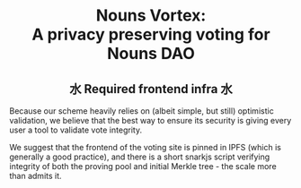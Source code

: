 # <div align="center">Nouns Vortex: <br/>A privacy preserving voting for Nouns DAO</div>

## <div align="center">水 Required frontend infra 水</div>

Because our scheme heavily relies on (albeit simple, but still) optimistic validation, we believe that the best way to ensure its security is giving every user a tool to validate vote integrity.

We suggest that the frontend of the voting site is pinned in IPFS (which is generally a good practice), and there is a short snarkjs script verifying integrity of both the proving pool and initial Merkle tree - the scale more than admits it.